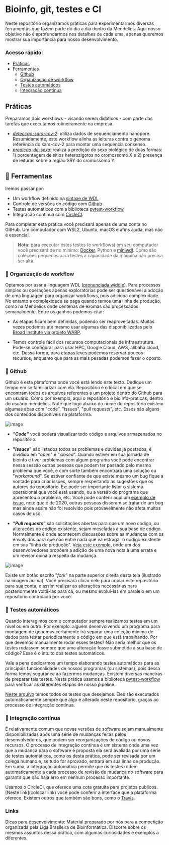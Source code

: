# Bioinfo, git, testes e CI

Neste repositório organizamos práticas para experimentarmos diversas ferramentas que fazem parte do dia a dia dentro da Mendelics. Aqui nosso objetivo não é aprofundarmos nos detalhes de cada uma, apenas queremos mostrar sua importância para nosso desenvolvimento.

### Acesso rápido:
- [Práticas](#-práticas)
- [Ferramentas](#-ferramentas)
  - [Github](#-github)
  - [Organização de workflow](#-organização-de-workflow)
  - [Testes automáticos](#-testes-automáticos)
  - [Integração continua](#-integração-continua)


## Práticas

Preparamos dois workflows - visando serem didáticos - com parte das tarefas que executamos rotineiramente na empresa. 

- [_deteccao-sars-cov-2_](deteccao-sars-cov-2/): utiliza dados de sequenciamento nanopore. Resumidamente, este workflow alinha as leituras contra o genoma referência do sars-cov-2 para montar uma sequencia consenso.
- [_predicao-de-sexo_](predicao-de-sexo/): realiza a predição do sexo biológico de duas formas: 1) porcentagem de sitios heterozigotos no cromossomo X e 2) presença de leituras sobre a região SRY do cromossomo Y.

## 🧰 Ferramentas

Iremos passar por:

- Um workflow definido na [sintaxe de WDL](https://github.com/openwdl/wdl)
- Controle de versões do código com [Github](https://github.com/)
- Testes automáticos com a biblioteca [pytest-workflow](https://pytest-workflow.readthedocs.io/en/stable/)
- Integração contínua com [CircleCI](https://circleci.com/).

Para completar esta prática você precisará apenas de uma conta no GitHub. Um computador com WSL2, Ubuntu, macOS e afins ajuda, mas não é essencial.

> **Nota:** para executar estes testes (e workflows) em seu computador você precisará de no mínimo: [Docker](https://docs.docker.com/engine/install/ubuntu/), Python e [miniwdl](https://miniwdl.readthedocs.io/en/latest/getting_started.html#install-miniwdl). Como são coleções pequenas para testes a capacidade da máquina não precisa ser alta.

### 🔧 Organização de workflow

Optamos por usar a linguagem WDL ([pronunciada widdle](https://support.terra.bio/hc/en-us/articles/360037117492-Overview-Getting-started-with-WDL)). Para processos simples ou operações apenas exploratórias pode ser questionável a adoção de uma linguagem para organizar workflows, pois adiciona complexidade. No entanto a complexidade se paga quando temos uma linha de produção, como na Mendelics onde centenas de exomas são processados semanalmente. Entre os ganhos podemos citar:

- As etapas ficam bem definidas, podendo ser reaproveitadas. Muitas vezes podemos até mesmo usar algumas das disponibilizadas pelo [Broad Institute via projeto WARP](https://broadinstitute.github.io/warp/).

- Temos controle fácil dos recursos computacionais de infraestrutura. Pode-se configurar para usar HPC, Google Cloud, AWS, alibaba cloud, etc. Dessa forma, para etapas leves podemos reservar poucos recursos, enquanto que para as mais pesadas podemos fazer o oposto.

### 🔧 Github

Github é esta plataforma onde você está lendo este texto. Dedique um tempo em se familiarizar com ela. Repositório é o local em que se encontram todos os arquivos referentes a um projeto dentro do Github para um usuário. Como por exemplo, aqui o repositório é bioinfo-praticas, dentro do usuário mendelics. Note que logo abaixo do nome do repositório existem algumas abas com "code", "issues", "pull requests", etc. Esses são alguns dos conteúdos disponíveis na plataforma.

![image](https://user-images.githubusercontent.com/12699242/154550821-7584f54e-69d1-432e-bcf0-31516087eb36.png)


* **_"Code"_** você poderá visualizar todo código e arquivos armazenados no repositório.

* **"_Issues_"** são listados todos os problemas e dúvidas já postados, é dividido em "_open_" e "_closed_". Quando estiver em sua jornada de bioinfo e tiver problemas com algum programa você pode encontrar nessa sessão outras pessoas que podem ter passado pelo mesmo problema que você, e com sorte também encontrará uma solução ou "_workaround_". Se estiver confiante de que existe mesmo um bug fique a vontade para criar issues, sempre respeitando as sugestões que os autores do repositório. Ex: pode ser importante listar o sistema operacional que você está usando, ou a versão do programa que apresentou o problema, etc. Você pode conferir aqui um [exemplo de issue](https://github.com/broadinstitute/cromwell/issues/5592), note que é de 2020, outras pessoas disseram se tratar de um bug mas ainda assim não foi resolvido pois provavelmente não afeta muitos casos de uso.

* **_"Pull requests"_** são solicitações abertas para que um novo código, ou alterações no código existente, sejam mescladas à sua base de código. Normalmente é onde acontecem discussões sobre as mudanças com os envolvidos para que não entre nada que vá estragar o código existente em sua "linha de produção". [Veja este exemplo](https://github.com/openwdl/wdl/pull/438), onde um dos desenvolvedores propõem a adição de uma nova nota à uma errata e um revisor opina a respeito da mudança.

![image](https://user-images.githubusercontent.com/12699242/154550685-a058a069-6002-4a24-b5d3-27b1503da2d2.png)

Existe um botão escrito "_fork_" na parte superior direita desta tela (ilustrado na imagem acima). Você precisará clicar nele para copiar este repositório para sua conta, e assim realizar as alterações necessárias para posteriormente voltá-las para cá, ou mesmo evoluí-las em paralelo em um repositório controlado por você.

### 🔧 Testes automáticos

Quando interagimos com o computador sempre realizamos testes em um nivel ou em outro. Por exemplo: alguém desenvolvendo um programa para montagem de genomas certamente irá separar uma coleção mínima de dados para testar periodicamente o código em que está trabalhando. Por que devemos manualmente rodar esses testes? Não seria melhor que os testes rodassem sempre que uma alteração fosse submetida à sua base de código? Esse é o intuito dos testes automáticos. 

Vale a pena dedicarmos um tempo elaborando testes automáticos para as principais funcionalidades de nossos programas (ou sistemas), pois dessa forma temos segurança ao fazermos mudanças. Existem diversas maneiras de preparar tais testes. Nesta prática usamos a biblioteca [pytest-workflow](https://pytest-workflow.readthedocs.io/en/stable/) para verificar as diferentes etapas de nosso pipeline.

[Neste arquivo](https://github.com/lmtani/agua-triste/blob/8f0a061b24b8e2d7d3eb563e009c43f336c7aa44/2-predicao-de-sexo/test_sex_prediction.yml) temos todos os testes que desejamos. Eles são executados automaticamente sempre que algo é alterado neste repositório, graças ao processo de integração contínua.

### 🔧 Integração contínua

É relativamente comum que novas versões de software sejam manualmente disponibilizadas após uma série de mudanças feitas pelos desenvolvedores, que podem ser reorganizações de código ou novos recursos. O processo de integração contínua é um sistema onde uma vez que a mudança para o software é proposta ela será avaliada por uma série de testes automáticos, como os desta prática, pode ser revisada por um colega humano e, se tudo for aprovado, entrará em sua linha de produção. Em suma, a integração automática permite que os testes rodem automaticamente a cada processo de revisão de mudança no software para garantir que não haja erro em nenhum processo importante.

Usamos o CircleCI, que oferece uma cota gratuita para projetos publicos. [Neste link](colocar link) você pode conferir a interface que a plataforma oferece. Existem outros que também são bons, como o [Travis](https://www.travis-ci.com/).


### Links

[Dicas para desenvolvimento](https://github.com/mendelics/lbb-mendelics-2021/blob/main/dicas-desenvolvimento.md): Material preparado por nós para a competição organizada pela Liga Brasileira de Bioinformatica. Discorre sobre os mesmos assuntos dessa prática, com algumas curiosidades e exemplos a diferentes.
